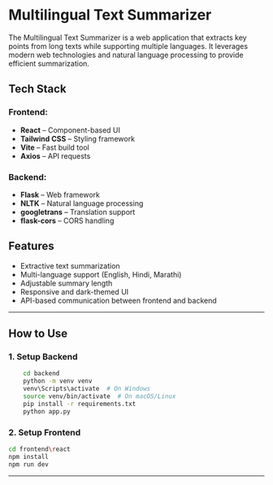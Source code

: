 # **Multilingual Text Summarizer**

The Multilingual Text Summarizer is a web application that extracts key points from long texts while supporting multiple languages. It leverages modern web technologies and natural language processing to provide efficient summarization.


##  **Tech Stack**

### **Frontend:**
- **React** – Component-based UI
- **Tailwind CSS** – Styling framework
- **Vite** – Fast build tool
- **Axios** – API requests

### **Backend:**
- **Flask** – Web framework
- **NLTK** – Natural language processing
- **googletrans** – Translation support
- **flask-cors** – CORS handling


## **Features**
- Extractive text summarization
- Multi-language support (English, Hindi, Marathi)
- Adjustable summary length
- Responsive and dark-themed UI
- API-based communication between frontend and backend

---



## **How to Use**
### **1. Setup Backend**
```bash
    cd backend
    python -m venv venv
    venv\Scripts\activate  # On Windows
    source venv/bin/activate  # On macOS/Linux
    pip install -r requirements.txt
    python app.py
```
### **2. Setup Frontend**
```bash
cd frontend\react
npm install
npm run dev
```
---
